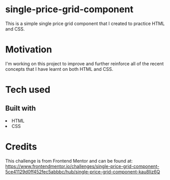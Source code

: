 # single-price-grid-component
This is a simple single price grid component that I created to practice HTML and CSS.


# Motivation
I'm working on this project to improve and further reinforce all of the recent concepts that I have learnt on both HTML and CSS. 

# Tech used
## Built with
<li>HTML</li>
<li>CSS</li>

# Credits
This challenge is from Frontend Mentor and can be found at: https://www.frontendmentor.io/challenges/single-price-grid-component-5ce41129d0ff452fec5abbbc/hub/single-price-grid-component-kau8Iiz6Q
